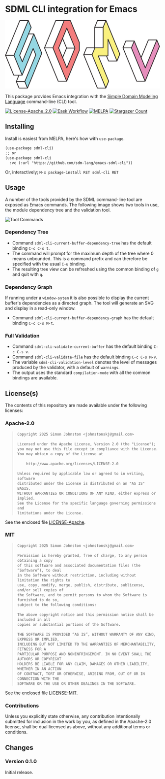 # SDML CLI integration for Emacs

![SDML Logo Text](https://raw.githubusercontent.com/sdm-lang/.github/main/profile/horizontal-text.svg)

This package provides Emacs integration with the
[Simple Domain Modeling Language](https://github.com/sdm-lang/tree-sitter-sdml)
command-line (CLI) tool.

[![License-Apache_2.0](https://img.shields.io/badge/License-Apache_2.0-blue.svg)](https://opensource.org/licenses/Apache-2.0)
[![Eask Workflow](https://github.com/sdm-lang/emacs-sdml-cli/actions/workflows/emacs-eask.yml/badge.svg)](https://github.com/sdm-lang/emacs-sdml-cli/actions/workflows/emacs-eask.yml)
[![MELPA](https://melpa.org/packages/sdml-cli-badge.svg)](https://melpa.org/#/sdml-cli)
[![Stargazer Count](https://img.shields.io/github/stars/sdm-lang/emacs-sdml-cli.svg)](https://github.com/sdm-lang/emacs-sdml-cli/stargazers)

## Installing

Install is easiest from MELPA, here's how with `use-package`.

```elisp
(use-package sdml-cli)
;; or
(use-package sdml-cli
  :vc (:url "https://github.com/sdm-lang/emacs-sdml-cli"))
```

Or, interactively; `M-x package-install RET sdml-cli RET`

## Usage

A number of the tools provided by the SDML command-line tool are exposed as
Emacs commands. The following image shows two tools in use, the module
dependency tree and the validation tool.

![Tool Commands](https://github.com/sdm-lang/emacs-sdml-mode/blob/main/images/emacs-tools.png)

### Dependency Tree

* Command `sdml-cli-current-buffer-dependency-tree` has the default binding
  `C-c C-s t`.
* The command will prompt for the maximum depth of the tree where 0 means
  unbounded. This is a command prefix and can therefore be specified with the
  usual `C-u` binding.
* The resulting tree view can be refreshed using the common binding of `g` and
  quit with `q`.
  
### Dependency Graph

If running under a `window-sytem` it is also possible to display the current
buffer's dependencies as a directed graph. The tool will generate an SVG and
display in a read-only window.

* Command `sdml-cli-current-buffer-dependency-graph` has the default binding
  `C-c C-s M-t`.

### Full Validation

* Command `sdml-cli-validate-current-buffer` has the default binding `C-c C-s
  v`.
* Command `sdml-cli-validate-file` has the default binding `C-c C-s M-v`.
* The variable `sdml-cli-validation-level` denotes the level of messages
  produced by the validator, with a default of `warnings`.
* The output uses the standard `compilation-mode` with all the common bindings are
  available.

## License(s)

The contents of this repository are made available under the following
licenses:

### Apache-2.0

> ```text
> Copyright 2025 Simon Johnston <johnstonskj@gmail.com>
> 
> Licensed under the Apache License, Version 2.0 (the "License");
> you may not use this file except in compliance with the License.
> You may obtain a copy of the License at
> 
>     http://www.apache.org/licenses/LICENSE-2.0
> 
> Unless required by applicable law or agreed to in writing, software
> distributed under the License is distributed on an "AS IS" BASIS,
> WITHOUT WARRANTIES OR CONDITIONS OF ANY KIND, either express or implied.
> See the License for the specific language governing permissions and
> limitations under the License.
> ```

See the enclosed file [LICENSE-Apache](https://github.com/sdm-lang/emacs-sdml-cli/blob/main/LICENSE-APACHE).

### MIT

> ```text
> Copyright 2025 Simon Johnston <johnstonskj@gmail.com>
> 
> Permission is hereby granted, free of charge, to any person obtaining a copy
> of this software and associated documentation files (the “Software”), to deal
> in the Software without restriction, including without limitation the rights to
> use, copy, modify, merge, publish, distribute, sublicense, and/or sell copies of
> the Software, and to permit persons to whom the Software is furnished to do so,
> subject to the following conditions:
> 
> The above copyright notice and this permission notice shall be included in all
> copies or substantial portions of the Software.
> 
> THE SOFTWARE IS PROVIDED “AS IS”, WITHOUT WARRANTY OF ANY KIND, EXPRESS OR IMPLIED,
> INCLUDING BUT NOT LIMITED TO THE WARRANTIES OF MERCHANTABILITY, FITNESS FOR A
> PARTICULAR PURPOSE AND NONINFRINGEMENT. IN NO EVENT SHALL THE AUTHORS OR COPYRIGHT
> HOLDERS BE LIABLE FOR ANY CLAIM, DAMAGES OR OTHER LIABILITY, WHETHER IN AN ACTION
> OF CONTRACT, TORT OR OTHERWISE, ARISING FROM, OUT OF OR IN CONNECTION WITH THE
> SOFTWARE OR THE USE OR OTHER DEALINGS IN THE SOFTWARE.
> ```

See the enclosed file [LICENSE-MIT](https://github.com/sdm-lang/emacs-sdml-cli/blob/main/LICENSE-MIT).

### Contributions

Unless you explicitly state otherwise, any contribution intentionally submitted
for inclusion in the work by you, as defined in the Apache-2.0 license, shall
be dual licensed as above, without any additional terms or conditions.

## Changes

### Version 0.1.0

Initial release.
